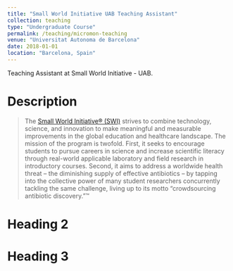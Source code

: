 ```yaml
---
title: "Small World Initiative UAB Teaching Assistant"
collection: teaching
type: "Undergraduate Course"
permalink: /teaching/micromon-teaching
venue: "Universitat Autonoma de Barcelona"
date: 2018-01-01
location: "Barcelona, Spain"
---
```


Teaching Assistant at Small World Initiative - UAB.

Description
======
>The [Small World Initiative® (SWI)](http://www.smallworldinitiative.org/) strives to combine technology, science, and innovation to make meaningful and measurable improvements in the global education and healthcare landscape.
The mission of the program is twofold.
First, it seeks to encourage students to pursue careers in science and increase scientific literacy through real-world applicable laboratory and field research in introductory courses.
Second, it aims to address a worldwide health threat – the diminishing supply of effective antibiotics – by tapping into the collective power of many student researchers concurrently tackling the same challenge, living up to its motto “crowdsourcing antibiotic discovery.”™

Heading 2
======

Heading 3
======